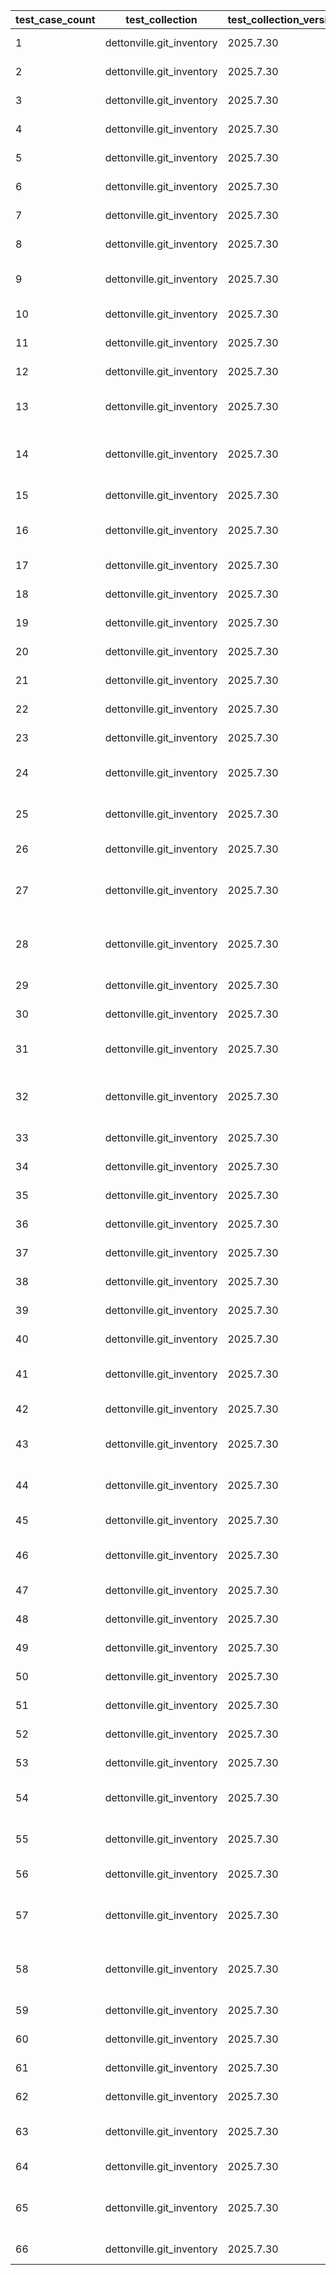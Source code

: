 | test_case_count | test_collection | test_collection_version | test_component | test_job_link | test_component_git_branch | test_component_git_commit_hash | test_case_id | test_date | test_description | test_failed | test_details_link |
| --- | --- | --- | --- | --- | --- | --- | --- | --- | --- | --- | --- |
| 1 | dettonville.git_inventory | 2025.7.30 | update_inventory | [test job link](https://jenkins.admin.dettonville.int/job/INFRA/job/repo-test-automation/job/ansible-git-inventory/job/run-module-tests/job/main/30/) | main | 8e2b890 | combined01 | 2025-08-07T16:59:47Z | Add groups and hosts | True | [test details](./update_inventory/test.results/test_combined01/test-results.detailed.yml) |
| 2 | dettonville.git_inventory | 2025.7.30 | update_inventory | [test job link](https://jenkins.admin.dettonville.int/job/INFRA/job/repo-test-automation/job/ansible-git-inventory/job/run-module-tests/job/main/30/) | main | 8e2b890 | combined02 | 2025-08-07T16:59:47Z | Update groups and hosts | True | [test details](./update_inventory/test.results/test_combined02/test-results.detailed.yml) |
| 3 | dettonville.git_inventory | 2025.7.30 | update_inventory | [test job link](https://jenkins.admin.dettonville.int/job/INFRA/job/repo-test-automation/job/ansible-git-inventory/job/run-module-tests/job/main/30/) | main | 8e2b890 | combined03 | 2025-08-07T16:59:47Z | Overwrite groups and hosts | True | [test details](./update_inventory/test.results/test_combined03/test-results.detailed.yml) |
| 4 | dettonville.git_inventory | 2025.7.30 | update_inventory | [test job link](https://jenkins.admin.dettonville.int/job/INFRA/job/repo-test-automation/job/ansible-git-inventory/job/run-module-tests/job/main/30/) | main | 8e2b890 | combined04 | 2025-08-07T16:59:47Z | Remove groups and hosts | True | [test details](./update_inventory/test.results/test_combined04/test-results.detailed.yml) |
| 5 | dettonville.git_inventory | 2025.7.30 | update_inventory | [test job link](https://jenkins.admin.dettonville.int/job/INFRA/job/repo-test-automation/job/ansible-git-inventory/job/run-module-tests/job/main/30/) | main | 8e2b890 | group01 | 2025-08-07T16:59:47Z | Add groups | True | [test details](./update_inventory/test.results/test_group01/test-results.detailed.yml) |
| 6 | dettonville.git_inventory | 2025.7.30 | update_inventory | [test job link](https://jenkins.admin.dettonville.int/job/INFRA/job/repo-test-automation/job/ansible-git-inventory/job/run-module-tests/job/main/30/) | main | 8e2b890 | group02 | 2025-08-07T16:59:47Z | Update groups | True | [test details](./update_inventory/test.results/test_group02/test-results.detailed.yml) |
| 7 | dettonville.git_inventory | 2025.7.30 | update_inventory | [test job link](https://jenkins.admin.dettonville.int/job/INFRA/job/repo-test-automation/job/ansible-git-inventory/job/run-module-tests/job/main/30/) | main | 8e2b890 | group03 | 2025-08-07T16:59:47Z | Overwrite groups | True | [test details](./update_inventory/test.results/test_group03/test-results.detailed.yml) |
| 8 | dettonville.git_inventory | 2025.7.30 | update_inventory | [test job link](https://jenkins.admin.dettonville.int/job/INFRA/job/repo-test-automation/job/ansible-git-inventory/job/run-module-tests/job/main/30/) | main | 8e2b890 | group04 | 2025-08-07T16:59:47Z | Remove groups | True | [test details](./update_inventory/test.results/test_group04/test-results.detailed.yml) |
| 9 | dettonville.git_inventory | 2025.7.30 | update_inventory | [test job link](https://jenkins.admin.dettonville.int/job/INFRA/job/repo-test-automation/job/ansible-git-inventory/job/run-module-tests/job/main/30/) | main | 8e2b890 | group05 | 2025-08-07T16:59:47Z | No change - update group with exact same info as current config | True | [test details](./update_inventory/test.results/test_group05/test-results.detailed.yml) |
| 10 | dettonville.git_inventory | 2025.7.30 | update_inventory | [test job link](https://jenkins.admin.dettonville.int/job/INFRA/job/repo-test-automation/job/ansible-git-inventory/job/run-module-tests/job/main/30/) | main | 8e2b890 | group06 | 2025-08-07T16:59:47Z | Remove group that does not exist | True | [test details](./update_inventory/test.results/test_group06/test-results.detailed.yml) |
| 11 | dettonville.git_inventory | 2025.7.30 | update_inventory | [test job link](https://jenkins.admin.dettonville.int/job/INFRA/job/repo-test-automation/job/ansible-git-inventory/job/run-module-tests/job/main/30/) | main | 8e2b890 | group07 | 2025-08-07T16:59:47Z | Update group with children groups | True | [test details](./update_inventory/test.results/test_group07/test-results.detailed.yml) |
| 12 | dettonville.git_inventory | 2025.7.30 | update_inventory | [test job link](https://jenkins.admin.dettonville.int/job/INFRA/job/repo-test-automation/job/ansible-git-inventory/job/run-module-tests/job/main/30/) | main | 8e2b890 | group08 | 2025-08-07T16:59:47Z | Add groups with children groups | True | [test details](./update_inventory/test.results/test_group08/test-results.detailed.yml) |
| 13 | dettonville.git_inventory | 2025.7.30 | update_inventory | [test job link](https://jenkins.admin.dettonville.int/job/INFRA/job/repo-test-automation/job/ansible-git-inventory/job/run-module-tests/job/main/30/) | main | 8e2b890 | group09 | 2025-08-07T16:59:47Z | Add groups with complex dict vars (e.g., dict of list of dicts) | True | [test details](./update_inventory/test.results/test_group09/test-results.detailed.yml) |
| 14 | dettonville.git_inventory | 2025.7.30 | update_inventory | [test job link](https://jenkins.admin.dettonville.int/job/INFRA/job/repo-test-automation/job/ansible-git-inventory/job/run-module-tests/job/main/30/) | main | 8e2b890 | group10 | 2025-08-07T16:59:47Z | Add groups with variable name references using raw/unsafe directive | True | [test details](./update_inventory/test.results/test_group10/test-results.detailed.yml) |
| 15 | dettonville.git_inventory | 2025.7.30 | update_inventory | [test job link](https://jenkins.admin.dettonville.int/job/INFRA/job/repo-test-automation/job/ansible-git-inventory/job/run-module-tests/job/main/30/) | main | 8e2b890 | group11 | 2025-08-07T16:59:47Z | Add group with vars in group_vars files | True | [test details](./update_inventory/test.results/test_group11/test-results.detailed.yml) |
| 16 | dettonville.git_inventory | 2025.7.30 | update_inventory | [test job link](https://jenkins.admin.dettonville.int/job/INFRA/job/repo-test-automation/job/ansible-git-inventory/job/run-module-tests/job/main/30/) | main | 8e2b890 | group12 | 2025-08-07T16:59:47Z | Add and update groups with vars in group_vars files | True | [test details](./update_inventory/test.results/test_group12/test-results.detailed.yml) |
| 17 | dettonville.git_inventory | 2025.7.30 | update_inventory | [test job link](https://jenkins.admin.dettonville.int/job/INFRA/job/repo-test-automation/job/ansible-git-inventory/job/run-module-tests/job/main/30/) | main | 8e2b890 | group13 | 2025-08-07T16:59:47Z | Update vars in group_vars files | True | [test details](./update_inventory/test.results/test_group13/test-results.detailed.yml) |
| 18 | dettonville.git_inventory | 2025.7.30 | update_inventory | [test job link](https://jenkins.admin.dettonville.int/job/INFRA/job/repo-test-automation/job/ansible-git-inventory/job/run-module-tests/job/main/30/) | main | 8e2b890 | group14 | 2025-08-07T16:59:47Z | Overwrite vars in group_vars files | True | [test details](./update_inventory/test.results/test_group14/test-results.detailed.yml) |
| 19 | dettonville.git_inventory | 2025.7.30 | update_inventory | [test job link](https://jenkins.admin.dettonville.int/job/INFRA/job/repo-test-automation/job/ansible-git-inventory/job/run-module-tests/job/main/30/) | main | 8e2b890 | group15 | 2025-08-07T16:59:47Z | Remove groups with vars in group_vars files | True | [test details](./update_inventory/test.results/test_group15/test-results.detailed.yml) |
| 20 | dettonville.git_inventory | 2025.7.30 | update_inventory | [test job link](https://jenkins.admin.dettonville.int/job/INFRA/job/repo-test-automation/job/ansible-git-inventory/job/run-module-tests/job/main/30/) | main | 8e2b890 | group16 | 2025-08-07T16:59:47Z | Add groups to hierarchical groups | True | [test details](./update_inventory/test.results/test_group16/test-results.detailed.yml) |
| 21 | dettonville.git_inventory | 2025.7.30 | update_inventory | [test job link](https://jenkins.admin.dettonville.int/job/INFRA/job/repo-test-automation/job/ansible-git-inventory/job/run-module-tests/job/main/30/) | main | 8e2b890 | group17 | 2025-08-07T16:59:47Z | Add nested dict group var | True | [test details](./update_inventory/test.results/test_group17/test-results.detailed.yml) |
| 22 | dettonville.git_inventory | 2025.7.30 | update_inventory | [test job link](https://jenkins.admin.dettonville.int/job/INFRA/job/repo-test-automation/job/ansible-git-inventory/job/run-module-tests/job/main/30/) | main | 8e2b890 | group18 | 2025-08-07T16:59:47Z | Update nested dict group var | True | [test details](./update_inventory/test.results/test_group18/test-results.detailed.yml) |
| 23 | dettonville.git_inventory | 2025.7.30 | update_inventory | [test job link](https://jenkins.admin.dettonville.int/job/INFRA/job/repo-test-automation/job/ansible-git-inventory/job/run-module-tests/job/main/30/) | main | 8e2b890 | group19 | 2025-08-07T16:59:47Z | Vars overwrite nested dict group var | True | [test details](./update_inventory/test.results/test_group19/test-results.detailed.yml) |
| 24 | dettonville.git_inventory | 2025.7.30 | update_inventory | [test job link](https://jenkins.admin.dettonville.int/job/INFRA/job/repo-test-automation/job/ansible-git-inventory/job/run-module-tests/job/main/30/) | main | 8e2b890 | group20 | 2025-08-07T16:59:47Z | Update (append/extend) list group var | True | [test details](./update_inventory/test.results/test_group20/test-results.detailed.yml) |
| 25 | dettonville.git_inventory | 2025.7.30 | update_inventory | [test job link](https://jenkins.admin.dettonville.int/job/INFRA/job/repo-test-automation/job/ansible-git-inventory/job/run-module-tests/job/main/30/) | main | 8e2b890 | group21 | 2025-08-07T16:59:47Z | Vars overwrite list dict group var using vars_overwrite_depth=1 | True | [test details](./update_inventory/test.results/test_group21/test-results.detailed.yml) |
| 26 | dettonville.git_inventory | 2025.7.30 | update_inventory | [test job link](https://jenkins.admin.dettonville.int/job/INFRA/job/repo-test-automation/job/ansible-git-inventory/job/run-module-tests/job/main/30/) | main | 8e2b890 | group22 | 2025-08-07T16:59:47Z | Vars overwrite for deep nested dict group var | True | [test details](./update_inventory/test.results/test_group22/test-results.detailed.yml) |
| 27 | dettonville.git_inventory | 2025.7.30 | update_inventory | [test job link](https://jenkins.admin.dettonville.int/job/INFRA/job/repo-test-automation/job/ansible-git-inventory/job/run-module-tests/job/main/30/) | main | 8e2b890 | group23 | 2025-08-07T16:59:47Z | Vars overwrite for deep nested dict group var using vars_overwrite_depth=3 | True | [test details](./update_inventory/test.results/test_group23/test-results.detailed.yml) |
| 28 | dettonville.git_inventory | 2025.7.30 | update_inventory | [test job link](https://jenkins.admin.dettonville.int/job/INFRA/job/repo-test-automation/job/ansible-git-inventory/job/run-module-tests/job/main/30/) | main | 8e2b890 | group24 | 2025-08-07T16:59:47Z | Vars overwrite for deep nested dict group var using vars_overwrite_depth=4 | True | [test details](./update_inventory/test.results/test_group24/test-results.detailed.yml) |
| 29 | dettonville.git_inventory | 2025.7.30 | update_inventory | [test job link](https://jenkins.admin.dettonville.int/job/INFRA/job/repo-test-automation/job/ansible-git-inventory/job/run-module-tests/job/main/30/) | main | 8e2b890 | group25 | 2025-08-07T16:59:47Z | Add groups with parent inventory_dir specified | True | [test details](./update_inventory/test.results/test_group25/test-results.detailed.yml) |
| 30 | dettonville.git_inventory | 2025.7.30 | update_inventory | [test job link](https://jenkins.admin.dettonville.int/job/INFRA/job/repo-test-automation/job/ansible-git-inventory/job/run-module-tests/job/main/30/) | main | 8e2b890 | group26 | 2025-08-07T16:59:47Z | Add group with empty vars files | True | [test details](./update_inventory/test.results/test_group26/test-results.detailed.yml) |
| 31 | dettonville.git_inventory | 2025.7.30 | update_inventory | [test job link](https://jenkins.admin.dettonville.int/job/INFRA/job/repo-test-automation/job/ansible-git-inventory/job/run-module-tests/job/main/30/) | main | 8e2b890 | group27 | 2025-08-07T16:59:47Z | Add groups with system_name and system_env | True | [test details](./update_inventory/test.results/test_group27/test-results.detailed.yml) |
| 32 | dettonville.git_inventory | 2025.7.30 | update_inventory | [test job link](https://jenkins.admin.dettonville.int/job/INFRA/job/repo-test-automation/job/ansible-git-inventory/job/run-module-tests/job/main/30/) | main | 8e2b890 | group28 | 2025-08-07T16:59:47Z | Add groups with system_name and system_env using groups list format | True | [test details](./update_inventory/test.results/test_group28/test-results.detailed.yml) |
| 33 | dettonville.git_inventory | 2025.7.30 | update_inventory | [test job link](https://jenkins.admin.dettonville.int/job/INFRA/job/repo-test-automation/job/ansible-git-inventory/job/run-module-tests/job/main/30/) | main | 8e2b890 | group29 | 2025-08-07T16:59:47Z | Add groups with parent inventory_dir specified | True | [test details](./update_inventory/test.results/test_group29/test-results.detailed.yml) |
| 34 | dettonville.git_inventory | 2025.7.30 | update_inventory | [test job link](https://jenkins.admin.dettonville.int/job/INFRA/job/repo-test-automation/job/ansible-git-inventory/job/run-module-tests/job/main/30/) | main | 8e2b890 | group30 | 2025-08-07T16:59:47Z | Add groups to global groups file | True | [test details](./update_inventory/test.results/test_group30/test-results.detailed.yml) |
| 35 | dettonville.git_inventory | 2025.7.30 | update_inventory | [test job link](https://jenkins.admin.dettonville.int/job/INFRA/job/repo-test-automation/job/ansible-git-inventory/job/run-module-tests/job/main/30/) | main | 8e2b890 | group31 | 2025-08-07T16:59:47Z | Add groups to xenv_groups | True | [test details](./update_inventory/test.results/test_group31/test-results.detailed.yml) |
| 36 | dettonville.git_inventory | 2025.7.30 | update_inventory | [test job link](https://jenkins.admin.dettonville.int/job/INFRA/job/repo-test-automation/job/ansible-git-inventory/job/run-module-tests/job/main/30/) | main | 8e2b890 | group32 | 2025-08-07T16:59:47Z | Set git comment body | True | [test details](./update_inventory/test.results/test_group32/test-results.detailed.yml) |
| 37 | dettonville.git_inventory | 2025.7.30 | update_inventory | [test job link](https://jenkins.admin.dettonville.int/job/INFRA/job/repo-test-automation/job/ansible-git-inventory/job/run-module-tests/job/main/30/) | main | 8e2b890 | host01 | 2025-08-07T16:59:47Z | Add hosts | True | [test details](./update_inventory/test.results/test_host01/test-results.detailed.yml) |
| 38 | dettonville.git_inventory | 2025.7.30 | update_inventory | [test job link](https://jenkins.admin.dettonville.int/job/INFRA/job/repo-test-automation/job/ansible-git-inventory/job/run-module-tests/job/main/30/) | main | 8e2b890 | host02 | 2025-08-07T16:59:47Z | Update hosts | True | [test details](./update_inventory/test.results/test_host02/test-results.detailed.yml) |
| 39 | dettonville.git_inventory | 2025.7.30 | update_inventory | [test job link](https://jenkins.admin.dettonville.int/job/INFRA/job/repo-test-automation/job/ansible-git-inventory/job/run-module-tests/job/main/30/) | main | 8e2b890 | host03 | 2025-08-07T16:59:47Z | Overwrite hosts | True | [test details](./update_inventory/test.results/test_host03/test-results.detailed.yml) |
| 40 | dettonville.git_inventory | 2025.7.30 | update_inventory | [test job link](https://jenkins.admin.dettonville.int/job/INFRA/job/repo-test-automation/job/ansible-git-inventory/job/run-module-tests/job/main/30/) | main | 8e2b890 | host04 | 2025-08-07T16:59:47Z | Remove Hosts | True | [test details](./update_inventory/test.results/test_host04/test-results.detailed.yml) |
| 41 | dettonville.git_inventory | 2025.7.30 | update_inventory | [test job link](https://jenkins.admin.dettonville.int/job/INFRA/job/repo-test-automation/job/ansible-git-inventory/job/run-module-tests/job/main/30/) | main | 8e2b890 | host05 | 2025-08-07T16:59:47Z | No change - update host with exact same info as current config | True | [test details](./update_inventory/test.results/test_host05/test-results.detailed.yml) |
| 42 | dettonville.git_inventory | 2025.7.30 | update_inventory | [test job link](https://jenkins.admin.dettonville.int/job/INFRA/job/repo-test-automation/job/ansible-git-inventory/job/run-module-tests/job/main/30/) | main | 8e2b890 | host06 | 2025-08-07T16:59:47Z | Remove Host that does not exist | True | [test details](./update_inventory/test.results/test_host06/test-results.detailed.yml) |
| 43 | dettonville.git_inventory | 2025.7.30 | update_inventory | [test job link](https://jenkins.admin.dettonville.int/job/INFRA/job/repo-test-automation/job/ansible-git-inventory/job/run-module-tests/job/main/30/) | main | 8e2b890 | host07 | 2025-08-07T16:59:47Z | Add hosts with complex dict vars (e.g., dict of list of dicts) | True | [test details](./update_inventory/test.results/test_host07/test-results.detailed.yml) |
| 44 | dettonville.git_inventory | 2025.7.30 | update_inventory | [test job link](https://jenkins.admin.dettonville.int/job/INFRA/job/repo-test-automation/job/ansible-git-inventory/job/run-module-tests/job/main/30/) | main | 8e2b890 | host08 | 2025-08-07T16:59:47Z | Add hosts with variable name references using raw/unsafe directive | True | [test details](./update_inventory/test.results/test_host08/test-results.detailed.yml) |
| 45 | dettonville.git_inventory | 2025.7.30 | update_inventory | [test job link](https://jenkins.admin.dettonville.int/job/INFRA/job/repo-test-automation/job/ansible-git-inventory/job/run-module-tests/job/main/30/) | main | 8e2b890 | host09 | 2025-08-07T16:59:47Z | Add host with vars in host_vars files | True | [test details](./update_inventory/test.results/test_host09/test-results.detailed.yml) |
| 46 | dettonville.git_inventory | 2025.7.30 | update_inventory | [test job link](https://jenkins.admin.dettonville.int/job/INFRA/job/repo-test-automation/job/ansible-git-inventory/job/run-module-tests/job/main/30/) | main | 8e2b890 | host10 | 2025-08-07T16:59:47Z | Add and update hosts with vars in host_vars files | True | [test details](./update_inventory/test.results/test_host10/test-results.detailed.yml) |
| 47 | dettonville.git_inventory | 2025.7.30 | update_inventory | [test job link](https://jenkins.admin.dettonville.int/job/INFRA/job/repo-test-automation/job/ansible-git-inventory/job/run-module-tests/job/main/30/) | main | 8e2b890 | host11 | 2025-08-07T16:59:47Z | Update vars in host_vars files | True | [test details](./update_inventory/test.results/test_host11/test-results.detailed.yml) |
| 48 | dettonville.git_inventory | 2025.7.30 | update_inventory | [test job link](https://jenkins.admin.dettonville.int/job/INFRA/job/repo-test-automation/job/ansible-git-inventory/job/run-module-tests/job/main/30/) | main | 8e2b890 | host12 | 2025-08-07T16:59:47Z | Overwrite vars in host_vars files | True | [test details](./update_inventory/test.results/test_host12/test-results.detailed.yml) |
| 49 | dettonville.git_inventory | 2025.7.30 | update_inventory | [test job link](https://jenkins.admin.dettonville.int/job/INFRA/job/repo-test-automation/job/ansible-git-inventory/job/run-module-tests/job/main/30/) | main | 8e2b890 | host13 | 2025-08-07T16:59:47Z | Remove hosts with vars in host_vars files | True | [test details](./update_inventory/test.results/test_host13/test-results.detailed.yml) |
| 50 | dettonville.git_inventory | 2025.7.30 | update_inventory | [test job link](https://jenkins.admin.dettonville.int/job/INFRA/job/repo-test-automation/job/ansible-git-inventory/job/run-module-tests/job/main/30/) | main | 8e2b890 | host14 | 2025-08-07T16:59:47Z | Add hosts to hierarchical groups | True | [test details](./update_inventory/test.results/test_host14/test-results.detailed.yml) |
| 51 | dettonville.git_inventory | 2025.7.30 | update_inventory | [test job link](https://jenkins.admin.dettonville.int/job/INFRA/job/repo-test-automation/job/ansible-git-inventory/job/run-module-tests/job/main/30/) | main | 8e2b890 | host15 | 2025-08-07T16:59:47Z | Add nested dict host var | True | [test details](./update_inventory/test.results/test_host15/test-results.detailed.yml) |
| 52 | dettonville.git_inventory | 2025.7.30 | update_inventory | [test job link](https://jenkins.admin.dettonville.int/job/INFRA/job/repo-test-automation/job/ansible-git-inventory/job/run-module-tests/job/main/30/) | main | 8e2b890 | host16 | 2025-08-07T16:59:47Z | Update nested dict host var | True | [test details](./update_inventory/test.results/test_host16/test-results.detailed.yml) |
| 53 | dettonville.git_inventory | 2025.7.30 | update_inventory | [test job link](https://jenkins.admin.dettonville.int/job/INFRA/job/repo-test-automation/job/ansible-git-inventory/job/run-module-tests/job/main/30/) | main | 8e2b890 | host17 | 2025-08-07T16:59:47Z | Vars overwrite nested dict group var | True | [test details](./update_inventory/test.results/test_host17/test-results.detailed.yml) |
| 54 | dettonville.git_inventory | 2025.7.30 | update_inventory | [test job link](https://jenkins.admin.dettonville.int/job/INFRA/job/repo-test-automation/job/ansible-git-inventory/job/run-module-tests/job/main/30/) | main | 8e2b890 | host18 | 2025-08-07T16:59:47Z | Update (append/extend) list host var | True | [test details](./update_inventory/test.results/test_host18/test-results.detailed.yml) |
| 55 | dettonville.git_inventory | 2025.7.30 | update_inventory | [test job link](https://jenkins.admin.dettonville.int/job/INFRA/job/repo-test-automation/job/ansible-git-inventory/job/run-module-tests/job/main/30/) | main | 8e2b890 | host19 | 2025-08-07T16:59:47Z | Vars overwrite list dict host var using vars_overwrite_depth=1 | True | [test details](./update_inventory/test.results/test_host19/test-results.detailed.yml) |
| 56 | dettonville.git_inventory | 2025.7.30 | update_inventory | [test job link](https://jenkins.admin.dettonville.int/job/INFRA/job/repo-test-automation/job/ansible-git-inventory/job/run-module-tests/job/main/30/) | main | 8e2b890 | host20 | 2025-08-07T16:59:47Z | Vars overwrite for deep nested dict host var | True | [test details](./update_inventory/test.results/test_host20/test-results.detailed.yml) |
| 57 | dettonville.git_inventory | 2025.7.30 | update_inventory | [test job link](https://jenkins.admin.dettonville.int/job/INFRA/job/repo-test-automation/job/ansible-git-inventory/job/run-module-tests/job/main/30/) | main | 8e2b890 | host21 | 2025-08-07T16:59:47Z | Vars overwrite for deep nested dict host var using vars_overwrite_depth=3 | True | [test details](./update_inventory/test.results/test_host21/test-results.detailed.yml) |
| 58 | dettonville.git_inventory | 2025.7.30 | update_inventory | [test job link](https://jenkins.admin.dettonville.int/job/INFRA/job/repo-test-automation/job/ansible-git-inventory/job/run-module-tests/job/main/30/) | main | 8e2b890 | host22 | 2025-08-07T16:59:47Z | Vars overwrite for deep nested dict host var using vars_overwrite_depth=4 | True | [test details](./update_inventory/test.results/test_host22/test-results.detailed.yml) |
| 59 | dettonville.git_inventory | 2025.7.30 | update_inventory | [test job link](https://jenkins.admin.dettonville.int/job/INFRA/job/repo-test-automation/job/ansible-git-inventory/job/run-module-tests/job/main/30/) | main | 8e2b890 | host23 | 2025-08-07T16:59:47Z | Update existing host variable | True | [test details](./update_inventory/test.results/test_host23/test-results.detailed.yml) |
| 60 | dettonville.git_inventory | 2025.7.30 | update_inventory | [test job link](https://jenkins.admin.dettonville.int/job/INFRA/job/repo-test-automation/job/ansible-git-inventory/job/run-module-tests/job/main/30/) | main | 8e2b890 | host24 | 2025-08-07T16:59:47Z | Add hosts with empty vars files | True | [test details](./update_inventory/test.results/test_host24/test-results.detailed.yml) |
| 61 | dettonville.git_inventory | 2025.7.30 | update_inventory | [test job link](https://jenkins.admin.dettonville.int/job/INFRA/job/repo-test-automation/job/ansible-git-inventory/job/run-module-tests/job/main/30/) | main | 8e2b890 | host25 | 2025-08-07T16:59:47Z | Add hosts with empty vars files | True | [test details](./update_inventory/test.results/test_host25/test-results.detailed.yml) |
| 62 | dettonville.git_inventory | 2025.7.30 | update_inventory | [test job link](https://jenkins.admin.dettonville.int/job/INFRA/job/repo-test-automation/job/ansible-git-inventory/job/run-module-tests/job/main/30/) | main | 8e2b890 | host26 | 2025-08-07T16:59:47Z | Add host with empty group | True | [test details](./update_inventory/test.results/test_host26/test-results.detailed.yml) |
| 63 | dettonville.git_inventory | 2025.7.30 | update_inventory | [test job link](https://jenkins.admin.dettonville.int/job/INFRA/job/repo-test-automation/job/ansible-git-inventory/job/run-module-tests/job/main/30/) | main | 8e2b890 | host27 | 2025-08-07T16:59:47Z | Add hosts - validate hosts are inserted in sort order | True | [test details](./update_inventory/test.results/test_host27/test-results.detailed.yml) |
| 64 | dettonville.git_inventory | 2025.7.30 | update_inventory | [test job link](https://jenkins.admin.dettonville.int/job/INFRA/job/repo-test-automation/job/ansible-git-inventory/job/run-module-tests/job/main/30/) | main | 8e2b890 | host28 | 2025-08-07T16:59:47Z | Add hosts with global groups enforcement | True | [test details](./update_inventory/test.results/test_host28/test-results.detailed.yml) |
| 65 | dettonville.git_inventory | 2025.7.30 | update_inventory | [test job link](https://jenkins.admin.dettonville.int/job/INFRA/job/repo-test-automation/job/ansible-git-inventory/job/run-module-tests/job/main/30/) | main | 8e2b890 | host29 | 2025-08-07T16:59:47Z | Add hosts with global groups enforcement that should fail due to missing global group | True | [test details](./update_inventory/test.results/test_host29/test-results.detailed.yml) |
| 66 | dettonville.git_inventory | 2025.7.30 | update_inventory | [test job link](https://jenkins.admin.dettonville.int/job/INFRA/job/repo-test-automation/job/ansible-git-inventory/job/run-module-tests/job/main/30/) | main | 8e2b890 | combined05 | 2025-08-07T16:59:47Z | Add groups and hosts using var files | True | [test details](./update_inventory/test.results/test_combined05/test-results.detailed.yml) |
